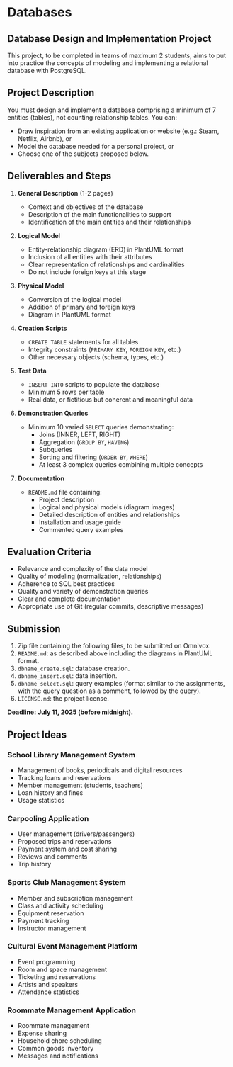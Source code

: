 # Databases

## Database Design and Implementation Project

This project, to be completed in teams of maximum 2 students, aims to put into practice the concepts of modeling and
implementing a relational database with PostgreSQL.

## Project Description

You must design and implement a database comprising a minimum of 7 entities (tables), not counting relationship tables. 
You can:

- Draw inspiration from an existing application or website (e.g.: Steam, Netflix, Airbnb), or
- Model the database needed for a personal project, or
- Choose one of the subjects proposed below.

## Deliverables and Steps

1. **General Description** (1-2 pages)
    - Context and objectives of the database
    - Description of the main functionalities to support
    - Identification of the main entities and their relationships

2. **Logical Model**
    - Entity-relationship diagram (ERD) in PlantUML format
    - Inclusion of all entities with their attributes
    - Clear representation of relationships and cardinalities
    - Do not include foreign keys at this stage

3. **Physical Model**
    - Conversion of the logical model
    - Addition of primary and foreign keys
    - Diagram in PlantUML format

4. **Creation Scripts**
    - `CREATE TABLE` statements for all tables
    - Integrity constraints (`PRIMARY KEY`, `FOREIGN KEY`, etc.)
    - Other necessary objects (schema, types, etc.)

5. **Test Data**
    - `INSERT INTO` scripts to populate the database
    - Minimum 5 rows per table
    - Real data, or fictitious but coherent and meaningful data

6. **Demonstration Queries**
    - Minimum 10 varied `SELECT` queries demonstrating:
        - Joins (INNER, LEFT, RIGHT)
        - Aggregation (`GROUP BY`, `HAVING`)
        - Subqueries
        - Sorting and filtering (`ORDER BY`, `WHERE`)
        - At least 3 complex queries combining multiple concepts

7. **Documentation**
    - `README.md` file containing:
        - Project description
        - Logical and physical models (diagram images)
        - Detailed description of entities and relationships
        - Installation and usage guide
        - Commented query examples

## Evaluation Criteria

- Relevance and complexity of the data model
- Quality of modeling (normalization, relationships)
- Adherence to SQL best practices
- Quality and variety of demonstration queries
- Clear and complete documentation
- Appropriate use of Git (regular commits, descriptive messages)

## Submission

1. Zip file containing the following files, to be submitted on Omnivox.
2. `README.md`: as described above including the diagrams in PlantUML format.
3. `dbname_create.sql`: database creation.
4. `dbname_insert.sql`: data insertion.
5. `dbname_select.sql`: query examples (format similar to the assignments, with the query question as a comment,
   followed by the query).
6. `LICENSE.md`: the project license.

**Deadline: July 11, 2025 (before midnight).**

## Project Ideas

### School Library Management System

- Management of books, periodicals and digital resources
- Tracking loans and reservations
- Member management (students, teachers)
- Loan history and fines
- Usage statistics

### Carpooling Application

- User management (drivers/passengers)
- Proposed trips and reservations
- Payment system and cost sharing
- Reviews and comments
- Trip history

### Sports Club Management System

- Member and subscription management
- Class and activity scheduling
- Equipment reservation
- Payment tracking
- Instructor management

### Cultural Event Management Platform

- Event programming
- Room and space management
- Ticketing and reservations
- Artists and speakers
- Attendance statistics

### Roommate Management Application

- Roommate management
- Expense sharing
- Household chore scheduling
- Common goods inventory
- Messages and notifications
